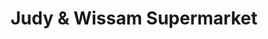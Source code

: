 ---
title: "Judy & Wissam Supermarket"
url: /bristol/judy-and-wissam-supermarket/
shop: convenience
---